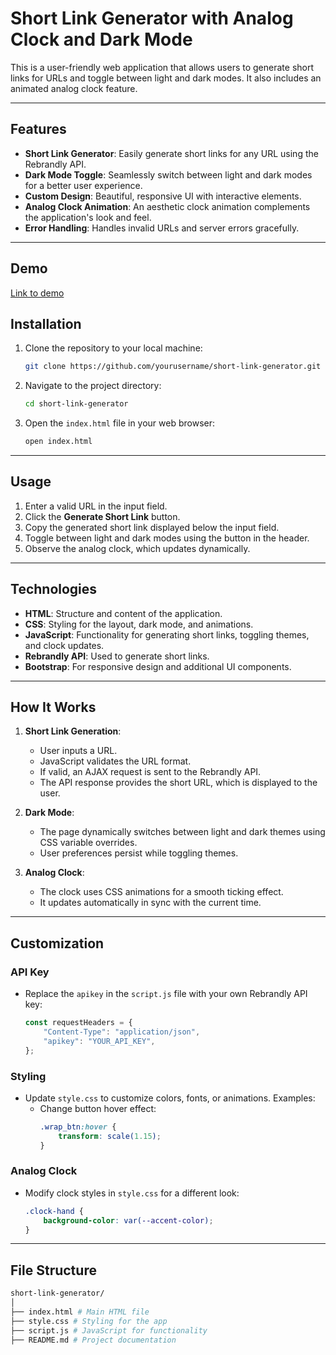 # Short Link Generator with Analog Clock and Dark Mode

This is a user-friendly web application that allows users to generate short links for URLs and toggle between light and dark modes. It also includes an animated analog clock feature.

---

## Features

- **Short Link Generator**: Easily generate short links for any URL using the Rebrandly API.
- **Dark Mode Toggle**: Seamlessly switch between light and dark modes for a better user experience.
- **Custom Design**: Beautiful, responsive UI with interactive elements.
- **Analog Clock Animation**: An aesthetic clock animation complements the application's look and feel.
- **Error Handling**: Handles invalid URLs and server errors gracefully.

---

## Demo
[Link to demo](https://qws2hl.csb.app/)


## Installation

1. Clone the repository to your local machine:
    ```bash
    git clone https://github.com/yourusername/short-link-generator.git
    ```
2. Navigate to the project directory:
    ```bash
    cd short-link-generator
    ```
3. Open the `index.html` file in your web browser:
    ```bash
    open index.html
    ```

---

## Usage

1. Enter a valid URL in the input field.
2. Click the **Generate Short Link** button.
3. Copy the generated short link displayed below the input field.
4. Toggle between light and dark modes using the button in the header.
5. Observe the analog clock, which updates dynamically.

---

## Technologies

- **HTML**: Structure and content of the application.
- **CSS**: Styling for the layout, dark mode, and animations.
- **JavaScript**: Functionality for generating short links, toggling themes, and clock updates.
- **Rebrandly API**: Used to generate short links.
- **Bootstrap**: For responsive design and additional UI components.

---

## How It Works

1. **Short Link Generation**:
   - User inputs a URL.
   - JavaScript validates the URL format.
   - If valid, an AJAX request is sent to the Rebrandly API.
   - The API response provides the short URL, which is displayed to the user.
   
2. **Dark Mode**:
   - The page dynamically switches between light and dark themes using CSS variable overrides.
   - User preferences persist while toggling themes.

3. **Analog Clock**:
   - The clock uses CSS animations for a smooth ticking effect.
   - It updates automatically in sync with the current time.

---

## Customization

### API Key
- Replace the `apikey` in the `script.js` file with your own Rebrandly API key:
    ```javascript
    const requestHeaders = {
        "Content-Type": "application/json",
        "apikey": "YOUR_API_KEY",
    };
    ```

### Styling
- Update `style.css` to customize colors, fonts, or animations. Examples:
    - Change button hover effect:
        ```css
        .wrap_btn:hover {
            transform: scale(1.15);
        }
        ```

### Analog Clock
- Modify clock styles in `style.css` for a different look:
    ```css
    .clock-hand {
        background-color: var(--accent-color);
    }
    ```

---

## File Structure

```bash
short-link-generator/
│
├── index.html # Main HTML file
├── style.css # Styling for the app
├── script.js # JavaScript for functionality
├── README.md # Project documentation
```
